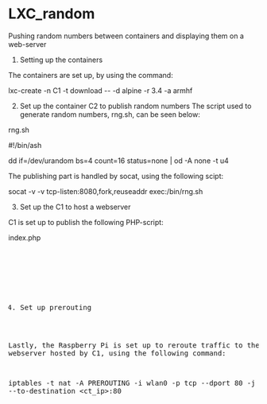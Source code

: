 # LXC_random
Pushing random numbers between containers and displaying them on a web-server

1. Setting up the containers

The containers are set up, by using the command:

lxc-create -n C1 -t download -- -d alpine -r 3.4 -a armhf

2. Set up the container C2 to publish random numbers
The script used to generate random numbers, rng.sh, can be seen below:

rng.sh

#!/bin/ash

dd if=/dev/urandom bs=4 count=16 status=none | od -A none -t u4

The publishing part is handled by socat, using the following scipt:

socat -v -v tcp-listen:8080,fork,reuseaddr exec:/bin/rng.sh

3. Set up the C1 to host a webserver

C1 is set up to publish the following PHP-script:

 index.php
 
 <!DOCTYPE html>
 
<html><body><pre>

<?php 

// create curl resource 

$ch = curl_init(); 

// set url 

curl_setopt($ch, CURLOPT_URL, "C2:8080"); 

//return the transfer as a string 

curl_setopt($ch, CURLOPT_RETURNTRANSFER, 1); 

// $output contains the output string 

$output = curl_exec($ch); 

// close curl resource to free up system resources

curl_close($ch);

print $output;

?>

</body></html>
  
4. Set up prerouting

Lastly, the Raspberry Pi is set up to reroute traffic to the webserver hosted by C1, using the following command:

iptables -t nat -A PREROUTING -i wlan0 -p tcp --dport 80 -j DNAT --to-destination <ct_ip>:80
